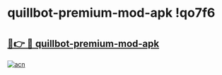 # quillbot-premium-mod-apk !qo7f6

# <h2><a href="https://bhpd2t.esa.edu.pl?title=quillbot-premium-mod-apk&ref=qo7f6">🔗👉 🔴 quillbot-premium-mod-apk</a></h2>

[![acn](https://github.com/user-attachments/assets/0f9c940e-d8b0-45ae-aac7-cd30a18b3e1c)](https://bhpd2t.esa.edu.pl?title=quillbot-premium-mod-apk&ref=qo7f6)

